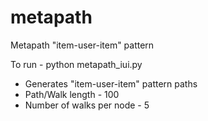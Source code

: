 # metapath
Metapath "item-user-item" pattern

To run - 
python metapath_iui.py

- Generates "item-user-item" pattern paths
- Path/Walk length - 100
- Number of walks per node - 5
